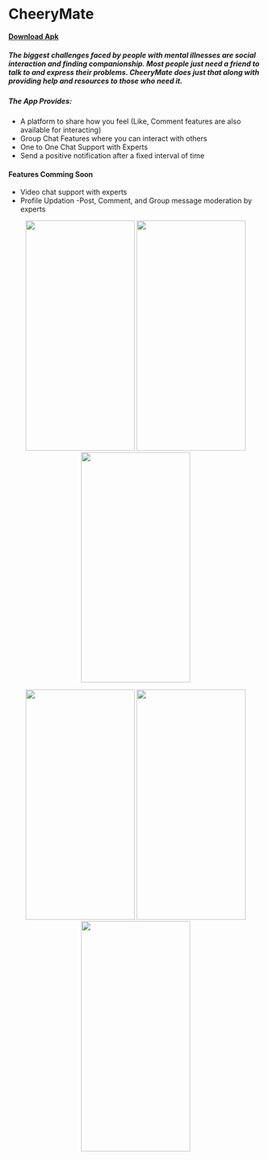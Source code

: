 # CheeryMate

<a href="https://cheerymate.page.link/download"><strong>Download Apk</strong></a>

##### The biggest challenges faced by people with mental illnesses are social interaction and finding companionship. Most people just need a friend to talk to and express their problems. CheeryMate does just that along with providing help and resources to those who need it.

##### The App Provides: 
- A platform to share how you feel (Like, Comment features are also available for interacting) 
- Group Chat Features where you can interact with others 
- One to  One Chat Support with Experts 
- Send a positive notification after a fixed interval of time

#### Features Comming Soon 
- Video chat support with experts 
- Profile Updation -Post, Comment, and Group message moderation by experts

<p align="center">
<img src="https://he-s3.s3.ap-southeast-1.amazonaws.com/media/sprint/hackon/team/1061419/4f7e657screenshot_20210530_114701798.jpg" width=216px height=456px>
<img src="https://he-s3.s3.ap-southeast-1.amazonaws.com/media/sprint/hackon/team/1061419/567ac5ascreenshot_20210530_114705666.jpg" width=216px height=456px>
<img src="https://he-s3.s3.ap-southeast-1.amazonaws.com/media/sprint/hackon/team/1061419/5cc7939screenshot_20210530_114709985.jpg" width=216px height=456px>
</p>

<p align="center">
<img src="https://he-s3.s3.ap-southeast-1.amazonaws.com/media/sprint/hackon/team/1061419/6456341screenshot_20210530_114744127.jpg" width=216px height=456px>
<img src="https://he-s3.s3.ap-southeast-1.amazonaws.com/media/sprint/hackon/team/1061419/6723e16screenshot_20210530_114750207.jpg" width=216px height=456px>
<img src="https://he-s3.s3.ap-southeast-1.amazonaws.com/media/sprint/hackon/team/1061419/2ee78d4screenshot_20210530_121810_pixel_launcher.png" width=216px height=456px>
</p>

